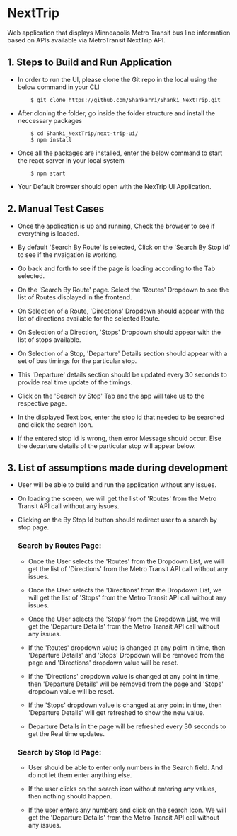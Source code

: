 # NextTrip
 Web application that displays Minneapolis Metro Transit bus line information based on  APIs available via MetroTransit NextTrip API.


 ## 1. Steps to Build and Run Application

* In order to run the UI, please clone the Git repo in the local using the below command in your CLI

    ```
        $ git clone https://github.com/Shankarri/Shanki_NextTrip.git
    ```

* After cloning the folder, go inside the folder structure and install the neccessary packages

    ```
        $ cd Shanki_NextTrip/next-trip-ui/
        $ npm install
    ```
* Once all the packages are installed, enter the below command to start the react server in your local system

    ```
        $ npm start
    ```

* Your Default browser should open with the NexTrip UI Application.

## 2. Manual Test Cases

* Once the application is up and running, Check the browser to see if everything is loaded.

* By default 'Search By Route' is selected, Click on the 'Search By Stop Id' to see if the nvaigation is working.

* Go back and forth to see if the page is loading according to the Tab selected.

* On the 'Search By Route' page. Select the 'Routes' Dropdown to see the list of Routes displayed in the frontend.

* On Selection of a Route, 'Directions' Dropdown should appear with the list of directions available for the selected Route.

* On Selection of a Direction, 'Stops' Dropdown should appear with the list of stops available.

* On Selection of a Stop, 'Departure' Details section should appear with a set of bus timings for the particular stop.

* This 'Departure' details section should be updated every 30 seconds to provide real time update of the timings.

* Click on the 'Search by Stop' Tab and the app will take us to the respective page.

* In the displayed Text box, enter the stop id that needed to be searched and click the search Icon.

* If the entered stop id is wrong, then error Message should occur. Else the departure details of the particular stop will appear below.


## 3. List of assumptions made during development

* User will be able to build and run the application without any issues.

* On loading the screen, we will get the list of 'Routes' from the Metro Transit API call without any issues.

* Clicking on the By Stop Id button should redirect user to a search by stop page.

    ### Search by Routes Page:
    * Once the User selects the 'Routes' from the Dropdown List, we will get the list of 'Directions' from the Metro Transit API call without any issues.

    * Once the User selects the 'Directions' from the Dropdown List, we will get the list of 'Stops' from the Metro Transit API call without any issues.

    * Once the User selects the 'Stops' from the Dropdown List, we will get the 'Departure Details' from the Metro Transit API call without any issues.

    * If the 'Routes' dropdown value is changed at any point in time, then 'Departure Details' and 'Stops' Dropdown will be removed from the page and 'Directions' dropdown value will be reset.

    * If the 'Directions' dropdown value is changed at any point in time, then 'Departure Details' will be removed from the page and 'Stops' dropdown value will be reset.

    * If the 'Stops' dropdown value is changed at any point in time, then 'Departure Details' will get refreshed to show the new value.

    * Departure Details in the page will be refreshed every 30 seconds to get the Real time updates.


    ### Search by Stop Id Page:

    * User should be able to enter only numbers in the Search field. And do not let them enter anything else.

    * If the user clicks on the search icon without entering any values, then nothing should happen.

    * If the user enters any numbers and click on the search Icon. We will get the 'Departure Details' from the Metro Transit API call without any issues.

